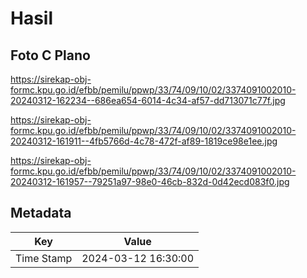 # Hasil

## Foto C Plano

https://sirekap-obj-formc.kpu.go.id/efbb/pemilu/ppwp/33/74/09/10/02/3374091002010-20240312-162234--686ea654-6014-4c34-af57-dd713071c77f.jpg

https://sirekap-obj-formc.kpu.go.id/efbb/pemilu/ppwp/33/74/09/10/02/3374091002010-20240312-161911--4fb5766d-4c78-472f-af89-1819ce98e1ee.jpg

https://sirekap-obj-formc.kpu.go.id/efbb/pemilu/ppwp/33/74/09/10/02/3374091002010-20240312-161957--79251a97-98e0-46cb-832d-0d42ecd083f0.jpg


## Metadata

| Key        | Value               |
| ---------- | ------------------- |
| Time Stamp | 2024-03-12 16:30:00 |



